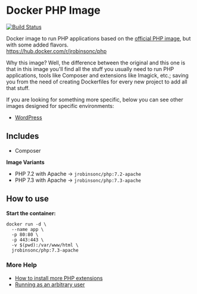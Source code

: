 # Docker PHP Image

[![Build Status](https://travis-ci.org/jrobinsonc/docker-php-image.svg?branch=master)](https://travis-ci.org/jrobinsonc/docker-php-image)

Docker image to run PHP applications based on the [official PHP image](https://github.com/docker-library/docs/blob/master/php/README.md#quick-reference), but with some added flavors.  
<https://hub.docker.com/r/jrobinsonc/php>

Why this image? Well, the difference between the original and this one is that in this image you'll find all the stuff you usually need to run PHP applications, tools like Composer and extensions like Imagick, etc.; saving you from the need of creating Dockerfiles for every new project to add all that stuff.

If you are looking for something more specific, below you can see other images designed for specific environments:

* [WordPress](https://github.com/jrobinsonc/docker-wordpress-image)

## Includes

* Composer

**Image Variants**

* PHP 7.2 with Apache → `jrobinsonc/php:7.2-apache`
* PHP 7.3 with Apache → `jrobinsonc/php:7.3-apache`

## How to use

**Start the container:**

```shell
docker run -d \
  --name app \
  -p 80:80 \
  -p 443:443 \
  -v $(pwd):/var/www/html \
  jrobinsonc/php:7.3-apache
```

### More Help

* [How to install more PHP extensions](https://github.com/docker-library/docs/blob/master/php/README.md#how-to-install-more-php-extensions)
* [Running as an arbitrary user](https://github.com/docker-library/docs/blob/master/php/README.md#running-as-an-arbitrary-user)
